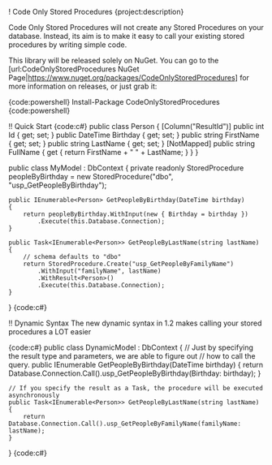 ! Code Only Stored Procedures
{project:description}

Code Only Stored Procedures will not create any Stored Procedures on your database. Instead, its aim is to make it easy to call your existing stored procedures by writing simple code.

This library will be released solely on NuGet. You can go to the [url:CodeOnlyStoredProcedures NuGet Page|https://www.nuget.org/packages/CodeOnlyStoredProcedures] for more information on releases, or just grab it:

{code:powershell}
Install-Package CodeOnlyStoredProcedures
{code:powershell}

!! Quick Start
{code:c#}
public class Person
{
    [Column("ResultId")]
    public int Id { get; set; }
    public DateTime Birthday { get; set; }
    public string FirstName { get; set; }
    public string LastName { get; set; }
    [NotMapped]
    public string FullName { get { return FirstName + " " + LastName; } }
}

public class MyModel : DbContext
{
    private readonly StoredProcedure<Person> peopleByBirthday = 
        new StoredProcedure<Person>("dbo", "usp_GetPeopleByBirthday");

    public IEnumerable<Person> GetPeopleByBirthday(DateTime birthday)
    {
        return peopleByBirthday.WithInput(new { Birthday = birthday })
            .Execute(this.Database.Connection);
    }

    public Task<IEnumerable<Person>> GetPeopleByLastName(string lastName)
    {
        // schema defaults to "dbo"
        return StoredProcedure.Create("usp_GetPeopleByFamilyName")
            .WithInput("familyName", lastName)
            .WithResult<Person>()
            .Execute(this.Database.Connection);
    }
}
{code:c#}

!! Dynamic Syntax
The new dynamic syntax in 1.2 makes calling your stored procedures a LOT easier

{code:c#}
public class DynamicModel : DbContext
{
    // Just by specifying the result type and parameters, we are able to figure out
    // how to call the query.
    public IEnumerable<Person> GetPeopleByBirthday(DateTime birthday)
    {
        return Database.Connection.Call().usp_GetPeopleByBirthday(Birthday: birthday);
    }

    // If you specify the result as a Task, the procedure will be executed asynchronously
    public Task<IEnumerable<Person>> GetPeopleByLastName(string lastName)
    {
        return Database.Connection.Call().usp_GetPeopleByFamilyName(familyName: lastName);
    }
}
{code:c#}